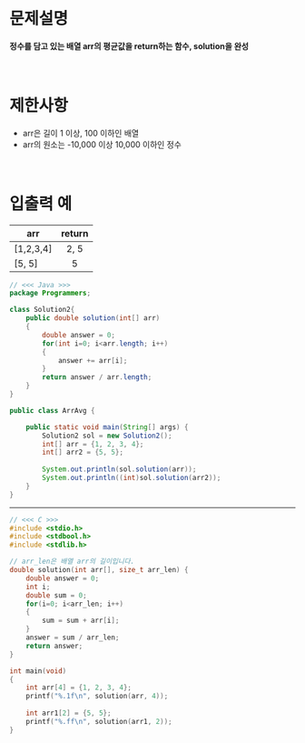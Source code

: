 # 문제설명<br>
#### 정수를 담고 있는 배열 arr의 평균값을 return하는 함수, solution을 완성<br><br><br>
# 제한사항<br>
####
- arr은 길이 1 이상, 100 이하인 배열
- arr의 원소는 -10,000 이상 10,000 이하인 정수<br><br><br>
# 입출력 예<br>
| arr | return |
---|:---:
| [1,2,3,4] | 2, 5|
| [5, 5] | 5
```java
// <<< Java >>>
package Programmers;

class Solution2{
	public double solution(int[] arr)
	{
		double answer = 0;
		for(int i=0; i<arr.length; i++)
		{
			answer += arr[i];
		}
		return answer / arr.length;
	}
}

public class ArrAvg {

	public static void main(String[] args) {
		Solution2 sol = new Solution2();
		int[] arr = {1, 2, 3, 4};
		int[] arr2 = {5, 5};
		
		System.out.println(sol.solution(arr));
		System.out.println((int)sol.solution(arr2));
	}
}
```
---
```c
// <<< C >>>
#include <stdio.h>
#include <stdbool.h>
#include <stdlib.h>

// arr_len은 배열 arr의 길이입니다.
double solution(int arr[], size_t arr_len) {
    double answer = 0;
    int i;
    double sum = 0;
    for(i=0; i<arr_len; i++)
    {
        sum = sum + arr[i];
    }
    answer = sum / arr_len;
    return answer;
}

int main(void)
{
	int arr[4] = {1, 2, 3, 4};
	printf("%.1f\n", solution(arr, 4));
	
	int arr1[2] = {5, 5};
	printf("%.ff\n", solution(arr1, 2));
}
```

